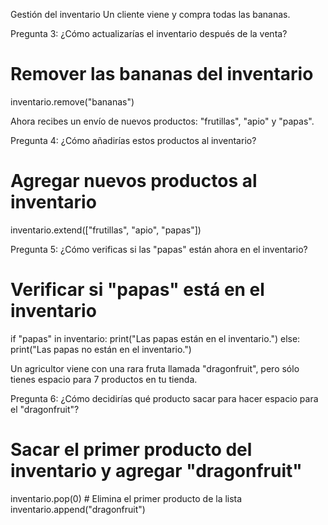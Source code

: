 Gestión del inventario
Un cliente viene y compra todas las bananas.

Pregunta 3: ¿Cómo actualizarías el inventario después de la venta?

# Remover las bananas del inventario
inventario.remove("bananas")

Ahora recibes un envío de nuevos productos: "frutillas", "apio" y "papas".

Pregunta 4: ¿Cómo añadirías estos productos al inventario?

# Agregar nuevos productos al inventario
inventario.extend(["frutillas", "apio", "papas"])

Pregunta 5: ¿Cómo verificas si las "papas" están ahora en el inventario?

# Verificar si "papas" está en el inventario
if "papas" in inventario:
    print("Las papas están en el inventario.")
else:
    print("Las papas no están en el inventario.")


Un agricultor viene con una rara fruta llamada "dragonfruit", pero sólo tienes espacio para 7 productos en tu tienda.

Pregunta 6: ¿Cómo decidirías qué producto sacar para hacer espacio para el "dragonfruit"?

# Sacar el primer producto del inventario y agregar "dragonfruit"
inventario.pop(0)  # Elimina el primer producto de la lista
inventario.append("dragonfruit")
